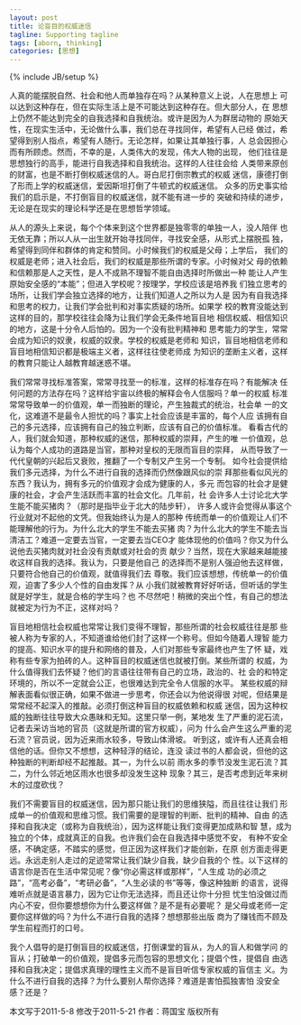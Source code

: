 ```yaml
---
layout: post
title: 论盲目的权威迷信
tagline: Supporting tagline
tags: [aborn, thinking]
categories: [思想]
---
```

{% include JB/setup %}

 人真的能摆脱自然、社会和他人而单独存在吗？从某种意义上说，人在思想上
 可以达到这种存在，但在实际生活上是不可能达到这种存在。但大部分人，在
 思想上仍然不能达到完全的自我选择和自我统治。或许是因为人为群居动物的
 原始天性，在现实生活中，无论做什么事，我们总在寻找同伴，希望有人已经
 做过，希望得到别人指点，希望有人随行。无论怎样，如果让其单独行事，人
 总会因担心而有所顾虑。然而，不幸的是，人类伟大的发现，伟大人物的出现，
 他们往往是思想独行的高手，能进行自我选择和自我统治。这样的人往往会给
 人类带来原创的财富，也是不断打倒权威迷信的人。哥白尼打倒宗教式的权威
 迷信，康德打倒了形而上学的权威迷信，爱因斯坦打倒了牛顿式的权威迷信。
 众多的历史事实给我们的启示是，不打倒盲目的权威迷信，就不能有进一步的
 突破和持续的进步，无论是在现实的理论科学还是在思想哲学领域。 
 
 从人的源头上来说，每个个体来到这个世界都是独零零的单独一人，没人陪伴
 也无依无靠；所以人从一出生就开始寻找同伴，寻找安全感，从形式上摆脱孤
 独，希望得到同伴和群体的肯定和赞同。小时候我们的权威是父母；上学后，
 我们的权威是老师；进入社会后，我们的权威是那些所谓的专家。小时候对父
 母的依赖和信赖那是人之天性，是人不成熟不理智不能自由选择时所做出一种
 能让人产生原始安全感的“本能”；但进入学校呢？按理学，学校应该是培养我
 们独立思考的场所，让我们学会独立选择的地方，让我们知道人之所以为人是
 因为有自我选择和思考的权力，让我们学会批判和对事实质疑的场所。如果学
 校的教育没能达到这样的目的，那学校往往会降为让我们学会无条件地盲目地
 相信权威、相信知识的地方，这是十分令人后怕的。因为一个没有批判精神和
 思考能力的学生，常常会成为知识的奴隶，权威的奴隶。学校的权威是老师和
 知识，盲目地相信老师和盲目地相信知识都是极端主义者，这样往往使老师成
 为知识的垄断主义者，这样的教育只能让人越教育越迷惑不堪。 
 
 我们常常寻找标准答案，常常寻找至一的标准，这样的标准存在吗？有能解决
 任何问题的方法存在吗？这样给宇宙以终极的解释会令人信服吗？单一的权威
 标准常常导致单一的价值观，单一而独断的理论，产生独裁式的统治，社会单
 一的文化，这难道不是最令人担忧的吗？事实上社会应该是丰富的，每个人应
 该拥有自己的多元选择，应该拥有自己的独立判断，应该有自己的价值标准。
 看看古代的人，我们就会知道，那种权威的迷信，那种权威的崇拜，产生的唯
 一价值观，总认为每个人成功的道路是当官，那种对皇权的无限而盲目的崇拜，
 从而导致了一代代皇朝的兴起后又衰败，推翻了一个专制又产生另一个专制。
 如今社会提供给我们多元选择，为什么不进行自我的选择而仍然像跟风似的崇
 拜那些看似风光的东西？我认为，拥有多元的价值观才会成为健康的人，多元
 而包容的社会才是健康的社会，才会产生活跃而丰富的社会文化。几年前，社
 会许多人士讨论北大学生能不能买猪肉？（那时是指毕业于北大的陆步轩），
 许多人或许会觉得从事这个行业就对不起他的文凭。但我始终认为是人的那种
 传统而单一的价值观让人们不能理解他的行为。为什么北大的学生不能去买猪
 肉？为什么北大的学生不能去当清洁工？难道一定要去当官，一定要去当CEO才
 能体现他的价值吗？你又为什么说他去买猪肉就对社会没有贡献或对社会的贡
 献少？当然，现在大家越来越能接收这样自我的选择。我认为，只要是他自己
 的选择而不是别人强迫他去这样做，只要符合他自己的价值观，就值得我们去
 尊敬。我们应该想想，传统单一的价值观，迫害了多少人个性的自由发挥？从
 小我们就被教育好好听话，但听话的学生就是好学生，就是合格的学生吗？也
 不尽然吧！稍微的突出个性，有自己的想法就被定为行为不正，这样对吗？
 
 盲目地相信社会权威也常常让我们变得不理智，那些所谓的社会权威往往是那
 些被人称为专家的人，不知道谁给他们封了这样一个称号。但如今随着人理智
 能力的提高、知识水平的提升和网络的普及，人们对那些专家最终也产生了怀
 疑，戏称有些专家为拍砖的人。这种盲目的权威迷信也就被打倒。某些所谓的
 权威，为什么值得我们去怀疑？他们的言语往往带有自己的立场，政治的、社
 会的和特定环境的，所以不一定就会公正，也很难达到完全令人信服的水平。
 某些权威的辩解表面看似很正确，如果不做进一步思考，你还会以为他说得很
 对呢，但结果是常常经不起深入的推敲。必须打倒这种盲目的权威依赖和权威
 迷信，因为这种权威的独断往往导致大众愚昧和无知。这里只举一例，某地发
 生了严重的泥石流，记者去采访当地的官员（这就是所谓的官方权威），问为
 什么会产生这么严重的泥石流？官员说，因为近来雨水较多，导致山体滑坡。
 听到这，或许有人还真会相信他的话。但你又不想想，这种轻浮的结论，连没
 读过书的人都会说，但他的这种独断的判断却经不起推敲。其一，为什么以前
 雨水多的季节没发生泥石流？其二，为什么邻近地区雨水也很多却没发生这种
 现象？其三，是否考虑到近年来树木的过度砍伐？
 
 我们不需要盲目的权威迷信，因为那只能让我们的思维狭隘，而且往往让我们
 形成单一的价值观和思维习惯。我们需要的是理智的判断、批判的精神、自由
 的选择和自我决定（或称为自我统治），因为这样能让我们变得更加成熟和智
 慧，成为独立的个体，成就真正的自我。也许我们会在自我选择中感觉不安，
 有种不安全感，不确定感，不踏实的感觉，但正因为这样我们才能创新，在原
 创方面走得更远。永远走别人走过的足迹常常让我们缺少自我，缺少自我的个
 性。以下这样的语言你是否在生活中常见呢？像“你必需这样或那样”，“人生成
 功的必须之路”，“高考必备”，“考研必备”，“人生必读的书”等等，像这种独断
 的语言，说得难听点就是语言暴力，因为它让你无法选择，而且还让你十分担
 忧生怕没做过而内心不安，但你要想想你为什么要这样做？是不是有必要呢？
 是父母或老师一定要你这样做的吗？为什么不进行自我的选择？想想那些出版
 商为了赚钱而不顾及学生前程而打的口号。 
 
 我个人倡导的是打倒盲目的权威迷信，打倒课堂的盲从，为人的盲人和做学问
 的盲从；打破单一的价值观，提倡多元而包容的思想文化；提倡个性，提倡自
 由选择和自我决定；提倡求真理的理性主义而不是盲目听信专家权威的盲信主
 义。为什么不进行自我的选择？为什么要别人帮你选择？难道是害怕孤独害怕
 没安全感？还是？ 
 
本文写于2011-5-8  修改于2011-5-21   作者：蒋国宝   版权所有

